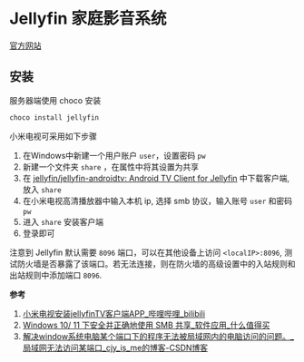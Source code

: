 # Jellyfin 家庭影音系统

[官方网站](https://jellyfin.org/)

## 安装

服务器端使用 choco 安装

```bash
choco install jellyfin
```

小米电视可采用如下步骤

1. 在Windows中新建一个用户账户 `user`，设置密码 `pw`
2. 新建一个文件夹 `share` ，在属性中将其设置为共享
3. 在 [jellyfin/jellyfin-androidtv: Android TV Client for Jellyfin](https://github.com/jellyfin/jellyfin-androidtv) 中下载客户端, 放入 `share`
4. 在小米电视高清播放器中输入本机 ip, 选择 smb 协议，输入账号 `user` 和密码  `pw`
5. 进入  `share` 安装客户端
6. 登录即可

注意到 Jellyfin 默认需要 `8096` 端口，可以在其他设备上访问 `<localIP>:8096`, 测试防火墙是否暴露了该端口。若无法连接，则在防火墙的高级设置中的入站规则和出站规则中添加端口 `8096`.

**参考**
1. [小米电视安装jellyfinTV客户端APP_哔哩哔哩_bilibili](https://www.bilibili.com/video/BV1fG4y1s7UT/?spm_id_from=333.788&vd_source=4d55e615e34201407bdaaa9275aa62bc)
2. [Windows 10/ 11 下安全并正确地使用 SMB 共享_软件应用_什么值得买](https://post.smzdm.com/p/akxwkxqk/)
3. [解决window系统电脑某个端口下的程序无法被局域网内的电脑访问的问题。_局域网无法访问某端口_cjy_is_me的博客-CSDN博客](https://blog.csdn.net/cuijiying/article/details/104993550)
